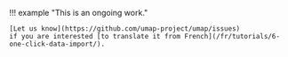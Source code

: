 !!! example "This is an ongoing work."

    [Let us know](https://github.com/umap-project/umap/issues)
    if you are interested [to translate it from French](/fr/tutorials/6-one-click-data-import/).
